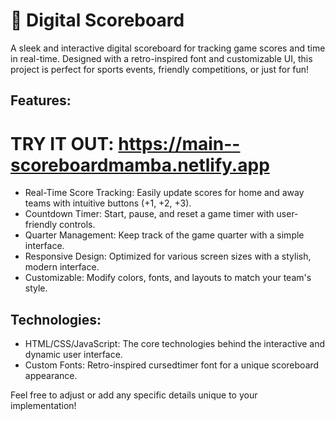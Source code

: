 # 🏀 Digital Scoreboard
A sleek and interactive digital scoreboard for tracking game scores and time in real-time. Designed with a retro-inspired font and customizable UI, this project is perfect for sports events, friendly competitions, or just for fun!



## Features:

# TRY IT OUT: https://main--scoreboardmamba.netlify.app

- Real-Time Score Tracking: Easily update scores for home and away teams with intuitive buttons (+1, +2, +3).
- Countdown Timer: Start, pause, and reset a game timer with user-friendly controls.
- Quarter Management: Keep track of the game quarter with a simple interface.
- Responsive Design: Optimized for various screen sizes with a stylish, modern interface.
- Customizable: Modify colors, fonts, and layouts to match your team's style.


## Technologies:
- HTML/CSS/JavaScript: The core technologies behind the interactive and dynamic user interface.
- Custom Fonts: Retro-inspired cursedtimer font for a unique scoreboard appearance.


Feel free to adjust or add any specific details unique to your implementation!
